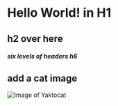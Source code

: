 # Hello World! in H1

## h2 over here

##### six levels of headers h6

## add a cat image
![Image of Yaktocat](https://octodex.github.com/images/yaktocat.png)
